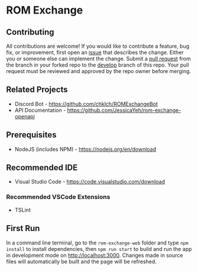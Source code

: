# ROM Exchange

## Contributing

All contributions are welcome! If you would like to contribute a feature, bug fix, or improvement, first open an [issue](https://github.com/JessicaYeh/rom-exchange-web/issues) that describes the change. Either you or someone else can implement the change. Submit a [pull request](https://github.com/JessicaYeh/rom-exchange-web/pulls) from the branch in your forked repo to the [develop](https://github.com/JessicaYeh/rom-exchange-web/tree/develop) branch of this repo. Your pull request must be reviewed and approved by the repo owner before merging.

## Related Projects

- Discord Bot - https://github.com/chklch/ROMExchangeBot
- API Documentation - https://github.com/JessicaYeh/rom-exchange-openapi

## Prerequisites

- NodeJS (includes NPM) - https://nodejs.org/en/download

## Recommended IDE

- Visual Studio Code - https://code.visualstudio.com/download

### Recommended VSCode Extensions

- TSLint

## First Run

In a command line terminal, go to the `rom-exchange-web` folder and type `npm install` to install dependencies, then `npm run start` to build and run the app in development mode on [http://localhost:3000](http://localhost:3000). Changes made in source files will automatically be built and the page will be refreshed.
